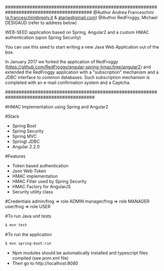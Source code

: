 ########################################################################################
@Author Andrea Franceschini (a.franceschini@reply.it  &  atariw@gmail.com)
@Author RedFroggy, Michael DESIGAUD  (refer to address below)

WEB-SEED application based on Spring, Angular2 and a custom HMAC authentication (upon Spring Security)

You can use this seed to start writing a new Java Web Application out of the box.

In January 2017 we forked the application of RedFroggy (https://github.com/RedFroggy/angular-spring-hmac/tree/angular2)
and extended the RedFroggy application with a "subscription" mechanism and a JDBC interface to common databases.
Such subscription mechanism is completed with an e-mail confirmation system and a Captcha.

#########################################################################################


#HMAC Implementation using Spring and Angular2 

#Stack
- Spring Boot
- Spring Security
- Spring MVC
- Springt JDBC
- Angular 2.2.0

#Features
- Token based authentication
- Json Web Token  
- HMAC implementation
- HMAC Filter used by Spring Security
- HMAC Factory for AngularJS
- Security utility class

#Credentials
admin/frog => role ADMIN
manager/frog => role MANAGER
user/frog => role USER

#To run Java unit tests
````bash
$ mvn test
````

#To run the application
````bash
$ mvn spring-boot:run
````
- Npm modules should be automatically installed and typescript files compiled (see pom.xml file)
- Then go to http://localhost:8080

